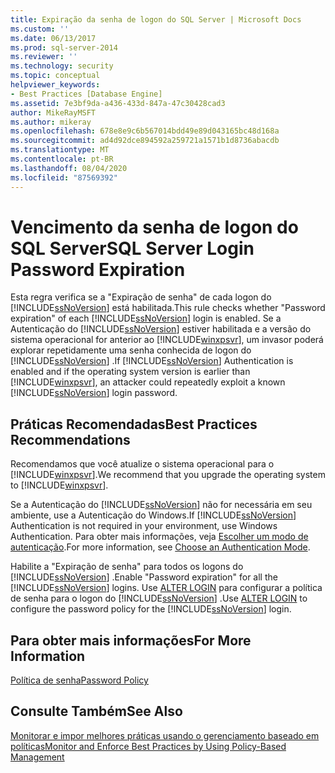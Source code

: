 ```yaml
---
title: Expiração da senha de logon do SQL Server | Microsoft Docs
ms.custom: ''
ms.date: 06/13/2017
ms.prod: sql-server-2014
ms.reviewer: ''
ms.technology: security
ms.topic: conceptual
helpviewer_keywords:
- Best Practices [Database Engine]
ms.assetid: 7e3bf9da-a436-433d-847a-47c30428cad3
author: MikeRayMSFT
ms.author: mikeray
ms.openlocfilehash: 678e8e9c6b567014bdd49e89d043165bc48d168a
ms.sourcegitcommit: ad4d92dce894592a259721a1571b1d8736abacdb
ms.translationtype: MT
ms.contentlocale: pt-BR
ms.lasthandoff: 08/04/2020
ms.locfileid: "87569392"
---
```

# <a name="sql-server-login-password-expiration"></a><span data-ttu-id="42ed3-102">Vencimento da senha de logon do SQL Server</span><span class="sxs-lookup"><span data-stu-id="42ed3-102">SQL Server Login Password Expiration</span></span>
  <span data-ttu-id="42ed3-103">Esta regra verifica se a "Expiração de senha" de cada logon do [!INCLUDE[ssNoVersion](../../includes/ssnoversion-md.md)] está habilitada.</span><span class="sxs-lookup"><span data-stu-id="42ed3-103">This rule checks whether "Password expiration" of each [!INCLUDE[ssNoVersion](../../includes/ssnoversion-md.md)] login is enabled.</span></span> <span data-ttu-id="42ed3-104">Se a Autenticação do [!INCLUDE[ssNoVersion](../../includes/ssnoversion-md.md)] estiver habilitada e a versão do sistema operacional for anterior ao [!INCLUDE[winxpsvr](../../includes/winxpsvr-md.md)], um invasor poderá explorar repetidamente uma senha conhecida de logon do [!INCLUDE[ssNoVersion](../../includes/ssnoversion-md.md)] .</span><span class="sxs-lookup"><span data-stu-id="42ed3-104">If [!INCLUDE[ssNoVersion](../../includes/ssnoversion-md.md)] Authentication is enabled and if the operating system version is earlier than [!INCLUDE[winxpsvr](../../includes/winxpsvr-md.md)], an attacker could repeatedly exploit a known [!INCLUDE[ssNoVersion](../../includes/ssnoversion-md.md)] login password.</span></span>  
  
## <a name="best-practices-recommendations"></a><span data-ttu-id="42ed3-105">Práticas Recomendadas</span><span class="sxs-lookup"><span data-stu-id="42ed3-105">Best Practices Recommendations</span></span>  
 <span data-ttu-id="42ed3-106">Recomendamos que você atualize o sistema operacional para o [!INCLUDE[winxpsvr](../../includes/winxpsvr-md.md)].</span><span class="sxs-lookup"><span data-stu-id="42ed3-106">We recommend that you upgrade the operating system to [!INCLUDE[winxpsvr](../../includes/winxpsvr-md.md)].</span></span>  
  
 <span data-ttu-id="42ed3-107">Se a Autenticação do [!INCLUDE[ssNoVersion](../../includes/ssnoversion-md.md)] não for necessária em seu ambiente, use a Autenticação do Windows.</span><span class="sxs-lookup"><span data-stu-id="42ed3-107">If [!INCLUDE[ssNoVersion](../../includes/ssnoversion-md.md)] Authentication is not required in your environment, use Windows Authentication.</span></span> <span data-ttu-id="42ed3-108">Para obter mais informações, veja [Escolher um modo de autenticação](../security/choose-an-authentication-mode.md).</span><span class="sxs-lookup"><span data-stu-id="42ed3-108">For more information, see [Choose an Authentication Mode](../security/choose-an-authentication-mode.md).</span></span>  
  
 <span data-ttu-id="42ed3-109">Habilite a "Expiração de senha" para todos os logons do [!INCLUDE[ssNoVersion](../../includes/ssnoversion-md.md)] .</span><span class="sxs-lookup"><span data-stu-id="42ed3-109">Enable "Password expiration" for all the [!INCLUDE[ssNoVersion](../../includes/ssnoversion-md.md)] logins.</span></span> <span data-ttu-id="42ed3-110">Use [ALTER LOGIN](/sql/t-sql/statements/alter-login-transact-sql) para configurar a política de senha para o logon do [!INCLUDE[ssNoVersion](../../includes/ssnoversion-md.md)] .</span><span class="sxs-lookup"><span data-stu-id="42ed3-110">Use [ALTER LOGIN](/sql/t-sql/statements/alter-login-transact-sql) to configure the password policy for the [!INCLUDE[ssNoVersion](../../includes/ssnoversion-md.md)] login.</span></span>  
  
## <a name="for-more-information"></a><span data-ttu-id="42ed3-111">Para obter mais informações</span><span class="sxs-lookup"><span data-stu-id="42ed3-111">For More Information</span></span>  
 [<span data-ttu-id="42ed3-112">Política de senha</span><span class="sxs-lookup"><span data-stu-id="42ed3-112">Password Policy</span></span>](../security/password-policy.md)  
  
## <a name="see-also"></a><span data-ttu-id="42ed3-113">Consulte Também</span><span class="sxs-lookup"><span data-stu-id="42ed3-113">See Also</span></span>  
 [<span data-ttu-id="42ed3-114">Monitorar e impor melhores práticas usando o gerenciamento baseado em políticas</span><span class="sxs-lookup"><span data-stu-id="42ed3-114">Monitor and Enforce Best Practices by Using Policy-Based Management</span></span>](monitor-and-enforce-best-practices-by-using-policy-based-management.md)  
  
  
